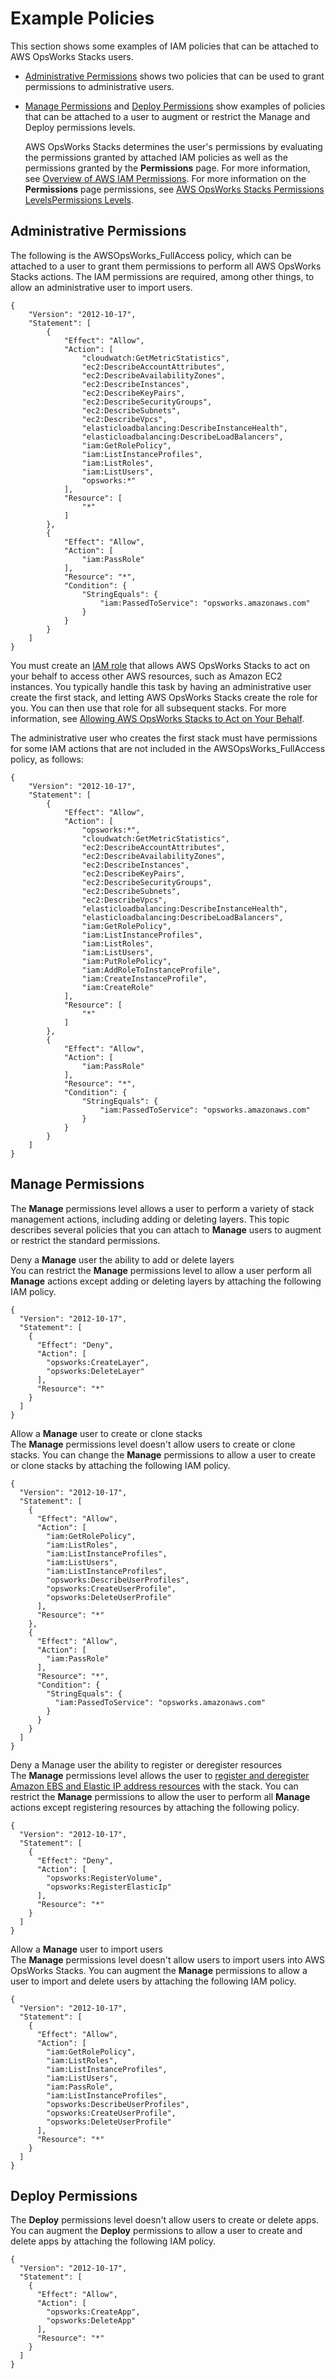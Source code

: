 # Example Policies<a name="opsworks-security-users-examples"></a>

This section shows some examples of IAM policies that can be attached to AWS OpsWorks Stacks users\. 
+ [ Administrative Permissions](#opsworks-security-users-examples-admin) shows two policies that can be used to grant permissions to administrative users\.
+ [Manage Permissions](#opsworks-security-users-examples-manage) and [ Deploy Permissions](#opsworks-security-users-examples-deploy) show examples of policies that can be attached to a user to augment or restrict the Manage and Deploy permissions levels\.

  AWS OpsWorks Stacks determines the user's permissions by evaluating the permissions granted by attached IAM policies as well as the permissions granted by the **Permissions** page\. For more information, see [Overview of AWS IAM Permissions](http://docs.aws.amazon.com/IAM/latest/UserGuide/PermissionsOverview.html)\. For more information on the **Permissions** page permissions, see [AWS OpsWorks Stacks Permissions LevelsPermissions Levels](opsworks-security-users-standard.md)\.

## Administrative Permissions<a name="opsworks-security-users-examples-admin"></a>

The following is the AWSOpsWorks\_FullAccess policy, which can be attached to a user to grant them permissions to perform all AWS OpsWorks Stacks actions\. The IAM permissions are required, among other things, to allow an administrative user to import users\.

```
{
    "Version": "2012-10-17",
    "Statement": [
        {
            "Effect": "Allow",
            "Action": [
                "cloudwatch:GetMetricStatistics",
                "ec2:DescribeAccountAttributes",
                "ec2:DescribeAvailabilityZones",
                "ec2:DescribeInstances",
                "ec2:DescribeKeyPairs",
                "ec2:DescribeSecurityGroups",
                "ec2:DescribeSubnets",
                "ec2:DescribeVpcs",
                "elasticloadbalancing:DescribeInstanceHealth",
                "elasticloadbalancing:DescribeLoadBalancers",
                "iam:GetRolePolicy",
                "iam:ListInstanceProfiles",
                "iam:ListRoles",
                "iam:ListUsers",
                "opsworks:*"
            ],
            "Resource": [
                "*"
            ]
        },
        {
            "Effect": "Allow",
            "Action": [
                "iam:PassRole"
            ],
            "Resource": "*",
            "Condition": {
                "StringEquals": {
                    "iam:PassedToService": "opsworks.amazonaws.com"
                }
            }
        }
    ]
}
```

You must create an [IAM role](http://docs.aws.amazon.com/IAM/latest/UserGuide/WorkingWithRoles.html) that allows AWS OpsWorks Stacks to act on your behalf to access other AWS resources, such as Amazon EC2 instances\. You typically handle this task by having an administrative user create the first stack, and letting AWS OpsWorks Stacks create the role for you\. You can then use that role for all subsequent stacks\. For more information, see [Allowing AWS OpsWorks Stacks to Act on Your Behalf](opsworks-security-servicerole.md)\.

The administrative user who creates the first stack must have permissions for some IAM actions that are not included in the AWSOpsWorks\_FullAccess policy, as follows:

```
{
    "Version": "2012-10-17",
    "Statement": [
        {
            "Effect": "Allow",
            "Action": [
                "opsworks:*",
                "cloudwatch:GetMetricStatistics",
                "ec2:DescribeAccountAttributes",
                "ec2:DescribeAvailabilityZones",
                "ec2:DescribeInstances",
                "ec2:DescribeKeyPairs",
                "ec2:DescribeSecurityGroups",
                "ec2:DescribeSubnets",
                "ec2:DescribeVpcs",
                "elasticloadbalancing:DescribeInstanceHealth",
                "elasticloadbalancing:DescribeLoadBalancers",
                "iam:GetRolePolicy",
                "iam:ListInstanceProfiles",
                "iam:ListRoles",
                "iam:ListUsers",
                "iam:PutRolePolicy",
                "iam:AddRoleToInstanceProfile",
                "iam:CreateInstanceProfile",
                "iam:CreateRole"     
            ],
            "Resource": [
                "*"
            ]
        },
        {
            "Effect": "Allow",
            "Action": [
                "iam:PassRole"
            ],
            "Resource": "*",
            "Condition": {
                "StringEquals": {
                    "iam:PassedToService": "opsworks.amazonaws.com"
                }
            }
        }
    ]
}
```

## Manage Permissions<a name="opsworks-security-users-examples-manage"></a>

The **Manage** permissions level allows a user to perform a variety of stack management actions, including adding or deleting layers\. This topic describes several policies that you can attach to **Manage** users to augment or restrict the standard permissions\.

Deny a **Manage** user the ability to add or delete layers  
You can restrict the **Manage** permissions level to allow a user perform all **Manage** actions except adding or deleting layers by attaching the following IAM policy\.  

```
{
  "Version": "2012-10-17",
  "Statement": [
    {
      "Effect": "Deny",
      "Action": [
        "opsworks:CreateLayer",
        "opsworks:DeleteLayer"
      ],
      "Resource": "*"
    }
  ]
}
```

Allow a **Manage** user to create or clone stacks  
The **Manage** permissions level doesn't allow users to create or clone stacks\. You can change the **Manage** permissions to allow a user to create or clone stacks by attaching the following IAM policy\.  

```
{
  "Version": "2012-10-17",
  "Statement": [
    {
      "Effect": "Allow",
      "Action": [
        "iam:GetRolePolicy",
        "iam:ListRoles",
        "iam:ListInstanceProfiles",
        "iam:ListUsers",
        "iam:ListInstanceProfiles",
        "opsworks:DescribeUserProfiles",
        "opsworks:CreateUserProfile",
        "opsworks:DeleteUserProfile"
      ],
      "Resource": "*"
    },
    {
      "Effect": "Allow",
      "Action": [
        "iam:PassRole"
      ],
      "Resource": "*",
      "Condition": {
        "StringEquals": {
          "iam:PassedToService": "opsworks.amazonaws.com"
        }
      }
    }
  ]
}
```

Deny a Manage user the ability to register or deregister resources  
The **Manage** permissions level allows the user to [register and deregister Amazon EBS and Elastic IP address resources](resources-reg.md) with the stack\. You can restrict the **Manage** permissions to allow the user to perform all **Manage** actions except registering resources by attaching the following policy\.  

```
{
  "Version": "2012-10-17",
  "Statement": [
    {
      "Effect": "Deny",
      "Action": [
        "opsworks:RegisterVolume",
        "opsworks:RegisterElasticIp"
      ],
      "Resource": "*"
    }
  ]
}
```

Allow a **Manage** user to import users  
The **Manage** permissions level doesn't allow users to import users into AWS OpsWorks Stacks\. You can augment the **Manage** permissions to allow a user to import and delete users by attaching the following IAM policy\.  

```
{
  "Version": "2012-10-17",
  "Statement": [
    {
      "Effect": "Allow",
      "Action": [
        "iam:GetRolePolicy",
        "iam:ListRoles",
        "iam:ListInstanceProfiles",
        "iam:ListUsers",
        "iam:PassRole",
        "iam:ListInstanceProfiles",
        "opsworks:DescribeUserProfiles",
        "opsworks:CreateUserProfile",
        "opsworks:DeleteUserProfile"
      ],
      "Resource": "*"
    }
  ]
}
```

## Deploy Permissions<a name="opsworks-security-users-examples-deploy"></a>

The **Deploy** permissions level doesn't allow users to create or delete apps\. You can augment the **Deploy** permissions to allow a user to create and delete apps by attaching the following IAM policy\.

```
{
  "Version": "2012-10-17",
  "Statement": [
    {
      "Effect": "Allow",
      "Action": [
        "opsworks:CreateApp",
        "opsworks:DeleteApp"
      ],
      "Resource": "*"
    }
  ]
}
```